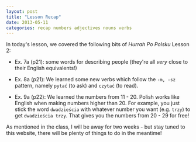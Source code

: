 ```yaml
---
layout: post
title: "Lesson Recap"
date: 2013-05-11
categories: recap numbers adjectives nouns verbs
---
```


In today's lesson, we covered the following bits of *Hurrah Po Polsku* Lesson 2:

- Ex. 7a (p21): some words for describing people (they're all *very* close to their English equivalents!)

- Ex. 8a (p21): We learned some new verbs which follow the `-m, -sz` pattern, namely `pytać` (to ask) and `czytać` (to read).

- Ex. 9a (p22): We learned the numbers from 11 - 20. Polish works like English when making numbers higher than 20. For example, you just stick the word `dwadzieścia` with whatever number you want (e.g. `trzy`) to get `dwadzieścia trzy`. That gives you the numbers from 20 - 29 for free!

As mentioned in the class, I will be away for two weeks - but stay tuned to this website, there will be plenty of things to do in the meantime!
